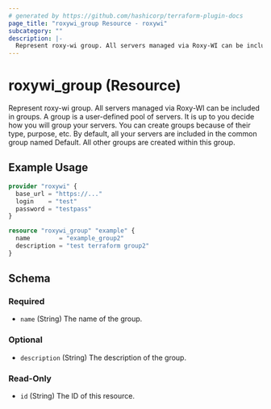 ```yaml
---
# generated by https://github.com/hashicorp/terraform-plugin-docs
page_title: "roxywi_group Resource - roxywi"
subcategory: ""
description: |-
  Represent roxy-wi group. All servers managed via Roxy-WI can be included in groups. A group is a user-defined pool of servers. It is up to you decide how you will group your servers. You can create groups because of their type, purpose, etc. By default, all your servers are included in the common group named Default. All other groups are created within this group.
---
```


# roxywi_group (Resource)

Represent roxy-wi group. All servers managed via Roxy-WI can be included in groups. A group is a user-defined pool of servers. It is up to you decide how you will group your servers. You can create groups because of their type, purpose, etc. By default, all your servers are included in the common group named Default. All other groups are created within this group.

## Example Usage

```terraform
provider "roxywi" {
  base_url = "https://..."
  login    = "test"
  password = "testpass"
}

resource "roxywi_group" "example" {
  name        = "example_group2"
  description = "test terraform group2"
}
```

<!-- schema generated by tfplugindocs -->

## Schema

### Required

- `name` (String) The name of the group.

### Optional

- `description` (String) The description of the group.

### Read-Only

- `id` (String) The ID of this resource.
